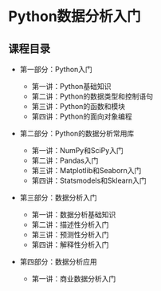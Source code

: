 # Python数据分析入门



## 课程目录

- 第一部分：Python入门
  - 第一讲：Python基础知识
  - 第二讲：Python的数据类型和控制语句
  - 第三讲：Python的函数和模块
  - 第四讲：Python的面向对象编程
  
- 第二部分：Python的数据分析常用库
  - 第一讲：NumPy和SciPy入门
  - 第二讲：Pandas入门
  - 第三讲：Matplotlib和Seaborn入门
  - 第四讲：Statsmodels和Sklearn入门
  
- 第三部分：数据分析入门
  - 第一讲：数据分析基础知识
  - 第二讲：描述性分析入门
  - 第三讲：预测性分析入门
  - 第四讲：解释性分析入门
  
- 第四部分：数据分析应用
  - 第一讲：商业数据分析入门
